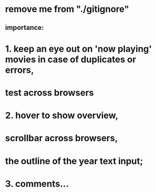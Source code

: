 # remove me from "./gitignore"

## importance:
# 1. keep an eye out on 'now playing' movies in case of duplicates or errors,
# test across browsers

# 2. hover to show overview,
# scrollbar across browsers,
# the outline of the year text input;
<!-- # bigger backdrop images; => finished -->

# 3. comments...
